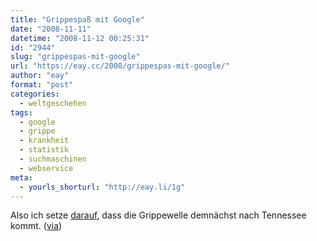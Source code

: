 ```yaml
---
title: "Grippespaß mit Google"
date: "2008-11-11"
datetime: "2008-11-12 00:25:31"
id: "2944"
slug: "grippespas-mit-google"
url: "https://eay.cc/2008/grippespas-mit-google/"
author: "eay"
format: "post"
categories:
  - weltgeschehen
tags:
  - google
  - grippe
  - krankheit
  - statistik
  - suchmaschinen
  - webservice
meta:
  - yourls_shorturl: "http://eay.li/1g"
---
```


Also ich setze [darauf](http://www.google.org/flutrends/), dass die Grippewelle demnächst nach Tennessee kommt. ([via](http://waxy.org/links/))
